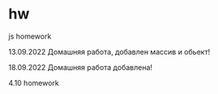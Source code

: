# hw

js homework

13.09.2022 Домашняя работа, добавлен массив и обьект!

18.09.2022 Домашняя работа добавлена!

4.10 homework
